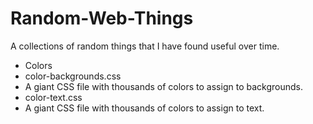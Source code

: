 # Random-Web-Things
A collections of random things that I have found useful over time.

- Colors
 - color-backgrounds.css
  - A giant CSS file with thousands of colors to assign to backgrounds.
 - color-text.css
  - A giant CSS file with thousands of colors to assign to text.
